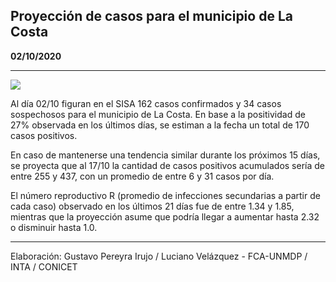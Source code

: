 ## Proyección de casos para el municipio de La Costa

**02/10/2020**

---
![](proyección_la_costa.png?raw=true)

Al día 02/10 figuran en el SISA 162 casos confirmados y 34 casos sospechosos para el municipio de La Costa. En base a la positividad de 27% observada en los últimos días, se estiman a la fecha un total de 170 casos positivos.

En caso de mantenerse una tendencia similar durante los próximos 15 días, se proyecta que al 17/10 la cantidad de casos positivos acumulados sería de entre 255 y 437, con un promedio de entre 6 y 31 casos por día.

El número reproductivo R (promedio de infecciones secundarias a partir de cada caso) observado en los últimos 21 días fue de entre 1.34 y 1.85, mientras que la proyección asume que podría llegar a aumentar hasta 2.32 o disminuir hasta 1.0. 

---

Elaboración: Gustavo Pereyra Irujo / Luciano Velázquez - FCA-UNMDP / INTA / CONICET

